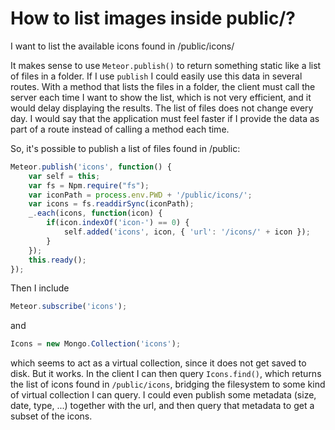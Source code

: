 # How to list images inside public/?

I want to list the available icons found in /public/icons/

It makes sense to use `Meteor.publish()` to return something static like a list of files in a folder. If I use `publish` I could easily use this data in several routes. With a method that lists the files in a folder, the client must call the server each time I want to show the list, which is not very efficient, and it would delay displaying the results. The list of files does not change every day. I would say that the application must feel faster if I provide the data as part of a route instead of calling a method each time.

So, it's possible to publish a list of files found in /public:

```javascript
Meteor.publish('icons', function() {
    var self = this;
    var fs = Npm.require("fs");
    var iconPath = process.env.PWD + '/public/icons/';
    var icons = fs.readdirSync(iconPath);
    _.each(icons, function(icon) {
        if(icon.indexOf('icon-') == 0) {
            self.added('icons', icon, { 'url': '/icons/' + icon });
        }
    });
    this.ready();
});
```

Then I include

```javascript
Meteor.subscribe('icons');
```

and

```javascript
Icons = new Mongo.Collection('icons');
```

which seems to act as a virtual collection, since it does not get saved to disk. But it works. In the client I can then query `Icons.find()`, which returns the list of icons found in `/public/icons`, bridging the filesystem to some kind of virtual collection I can query. I could even publish some metadata (size, date, type, ...) together with the url, and then query that metadata to get a subset of the icons.
